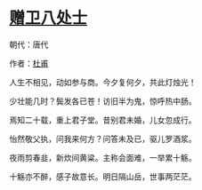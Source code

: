 # [赠卫八处士](http://so.gushiwen.org/view_10388.aspx)

朝代：唐代

作者：[杜甫](http://so.gushiwen.org/author_474.aspx)

<p>人生不相见，动如参与商。今夕复何夕，共此灯烛光！

少壮能几时？鬓发各已苍！访旧半为鬼，惊呼热中肠。

焉知二十载，重上君子堂。昔别君未婚，儿女忽成行。

怡然敬父执，问我来何方？问答未及已，驱儿罗酒浆。

夜雨剪春韭，新炊间黄粱。主称会面难，一举累十觞。

十觞亦不醉，感子故意长。明日隔山岳，世事两茫茫。 </p>

